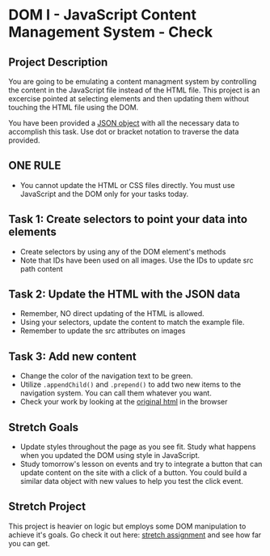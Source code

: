 # DOM I - JavaScript Content Management System - Check

## Project Description
You are going to be emulating a content managment system by controlling the content in the JavaScript file instead of the HTML file. This project is an excercise pointed at selecting elements and then updating them without touching the HTML file using the DOM.

You have been provided a [JSON object](js/index.js) with all the necessary data to accomplish this task.  Use dot or bracket notation to traverse the data provided.

## ONE RULE
* You cannot update the HTML or CSS files directly.  You must use JavaScript and the DOM only for your tasks today.

## Task 1: Create selectors to point your data into elements
 * Create selectors by using any of the DOM element's methods
 * Note that IDs have been used on all images.  Use the IDs to update src path content

## Task 2: Update the HTML with the JSON data
* Remember, NO direct updating of the HTML is allowed.
* Using your selectors, update the content to match the example file.
* Remember to update the src attributes on images

## Task 3: Add new content
* Change the color of the navigation text to be green.
* Utilize `.appendChild()` and `.prepend()` to add two new items to the navigation system. You can call them whatever you want.
* Check your work by looking at the [original html](original.html) in the browser

## Stretch Goals
* Update styles throughout the page as you see fit.  Study what happens when you updated the DOM using style in JavaScript.  
* Study tomorrow's lesson on events and try to integrate a button that can update content on the site with a click of a button.  You could build a similar data object with new values to help you test the click event.

## Stretch Project
This project is heavier on logic but employs some DOM manipulation to achieve it's goals.  Go check it out here: [stretch assignment](stretch-assignment) and see how far you can get. 